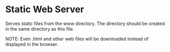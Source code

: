# Static Web Server

Serves static files from the www directory. The directory should be created in the same directory as this file.

NOTE: Even .html and other web files will be downloaded instead of displayed in the browser.